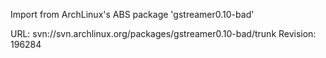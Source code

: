 Import from ArchLinux's ABS package 'gstreamer0.10-bad'

URL: svn://svn.archlinux.org/packages/gstreamer0.10-bad/trunk
Revision: 196284
